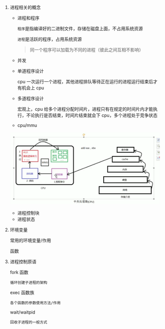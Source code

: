 1.  进程相关的概念

    - 进程和程序

      `程序`是指编译好的二进制文件，存储在磁盘上面，不占用系统资源

      `进程`是活跃的程序，占用系统资源

      > 同一个程序可以加载为不同的进程（彼此之间互相不影响）

    - 并发

    - 单道程序设计

      cpu 一次运行一个进程，其他进程排队等待正在运行的进程运行结束后才有机会上 cpu

    - 多道程序设计

      宏观上，cpu 给多个进程分配时间片，进程只有在规定的时间片内才能执行，不论执行是否结束，时间片结束就会下 cpu，多个进程处于竞争状态

    - cpu/mmu

    ![](../../../images/Snipaste_2023-06-07_07-41-06.png)

    

    - 进程控制块
    - 进程状态

2.  环境变量

    常用的环境变量/作用

    函数

3.  进程控制原语

    fork 函数

        循环创建子进程的架构

    exec 函数族

        各个函数的参数使用方法/作用

    wait/waitpid

        回收子进程的一般方式
